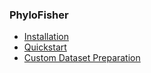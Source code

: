 ### PhyloFisher

- [Installation](pages/installation.md)
- [Quickstart](pages/quickstart.md)
- [Custom Dataset Preparation](pages/custom-dataset-prep.md)